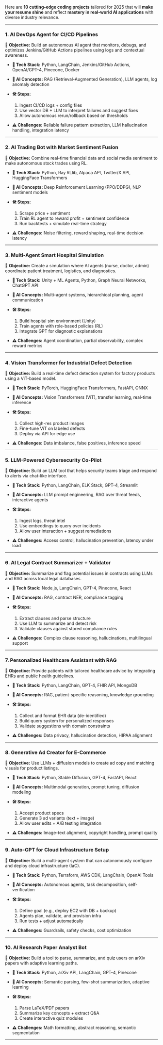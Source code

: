 Here are **10 cutting-edge coding projects** tailored for 2025 that will **make your resume shine** and reflect **mastery in real-world AI applications** with diverse industry relevance.

---

### **1. AI DevOps Agent for CI/CD Pipelines**

**🎯 Objective:** Build an autonomous AI agent that monitors, debugs, and optimizes Jenkins/GitHub Actions pipelines using logs and contextual awareness.

* **🧰 Tech Stack:** Python, LangChain, Jenkins/GitHub Actions, OpenAI/GPT-4, Pinecone, Docker
* **🧠 AI Concepts:** RAG (Retrieval-Augmented Generation), LLM agents, log anomaly detection
* **🛠️ Steps:**

  1. Ingest CI/CD logs + config files
  2. Use vector DB + LLM to interpret failures and suggest fixes
  3. Allow autonomous rerun/rollback based on thresholds
* **⚠️ Challenges:** Reliable failure pattern extraction, LLM hallucination handling, integration latency

---

### **2. AI Trading Bot with Market Sentiment Fusion**

**🎯 Objective:** Combine real-time financial data and social media sentiment to make autonomous stock trades using RL.

* **🧰 Tech Stack:** Python, Ray RLlib, Alpaca API, Twitter/X API, HuggingFace Transformers
* **🧠 AI Concepts:** Deep Reinforcement Learning (PPO/DDPG), NLP sentiment models
* **🛠️ Steps:**

  1. Scrape price + sentiment
  2. Train RL agent to reward profit + sentiment confidence
  3. Run backtests + simulate real-time strategy
* **⚠️ Challenges:** Noise filtering, reward shaping, real-time decision latency

---

### **3. Multi-Agent Smart Hospital Simulation**

**🎯 Objective:** Create a simulation where AI agents (nurse, doctor, admin) coordinate patient treatment, logistics, and diagnostics.

* **🧰 Tech Stack:** Unity + ML Agents, Python, Graph Neural Networks, ChatGPT API
* **🧠 AI Concepts:** Multi-agent systems, hierarchical planning, agent communication
* **🛠️ Steps:**

  1. Build hospital sim environment (Unity)
  2. Train agents with role-based policies (RL)
  3. Integrate GPT for diagnostic explanations
* **⚠️ Challenges:** Agent coordination, partial observability, complex reward metrics

---

### **4. Vision Transformer for Industrial Defect Detection**

**🎯 Objective:** Build a real-time defect detection system for factory products using a ViT-based model.

* **🧰 Tech Stack:** PyTorch, HuggingFace Transformers, FastAPI, ONNX
* **🧠 AI Concepts:** Vision Transformers (ViT), transfer learning, real-time inference
* **🛠️ Steps:**

  1. Collect high-res product images
  2. Fine-tune ViT on labeled defects
  3. Deploy via API for edge use
* **⚠️ Challenges:** Data imbalance, false positives, inference speed

---

### **5. LLM-Powered Cybersecurity Co-Pilot**

**🎯 Objective:** Build an LLM tool that helps security teams triage and respond to alerts via chat-like interface.

* **🧰 Tech Stack:** Python, LangChain, ELK Stack, GPT-4, Streamlit
* **🧠 AI Concepts:** LLM prompt engineering, RAG over threat feeds, interactive agents
* **🛠️ Steps:**

  1. Ingest logs, threat intel
  2. Use embeddings to query over incidents
  3. Allow user interaction + suggest remediations
* **⚠️ Challenges:** Access control, hallucination prevention, latency under load

---

### **6. AI Legal Contract Summarizer + Validator**

**🎯 Objective:** Summarize and flag potential issues in contracts using LLMs and RAG across local legal databases.

* **🧰 Tech Stack:** Node.js, LangChain, GPT-4, Pinecone, React
* **🧠 AI Concepts:** RAG, contract NER, compliance tagging
* **🛠️ Steps:**

  1. Extract clauses and parse structure
  2. Use LLM to summarize and detect risk
  3. Validate clauses against stored compliance rules
* **⚠️ Challenges:** Complex clause reasoning, hallucinations, multilingual support

---

### **7. Personalized Healthcare Assistant with RAG**

**🎯 Objective:** Provide patients with tailored healthcare advice by integrating EHRs and public health guidelines.

* **🧰 Tech Stack:** Python, LangChain, GPT-4, FHIR API, MongoDB
* **🧠 AI Concepts:** RAG, patient-specific reasoning, knowledge grounding
* **🛠️ Steps:**

  1. Collect and format EHR data (de-identified)
  2. Build query system for personalized responses
  3. Validate suggestions with domain constraints
* **⚠️ Challenges:** Data privacy, hallucination detection, HIPAA alignment

---

### **8. Generative Ad Creator for E-Commerce**

**🎯 Objective:** Use LLMs + diffusion models to create ad copy and matching visuals for product listings.

* **🧰 Tech Stack:** Python, Stable Diffusion, GPT-4, FastAPI, React
* **🧠 AI Concepts:** Multimodal generation, prompt tuning, diffusion modeling
* **🛠️ Steps:**

  1. Accept product specs
  2. Generate 3 ad variants (text + image)
  3. Allow user edits + A/B testing integration
* **⚠️ Challenges:** Image-text alignment, copyright handling, prompt quality

---

### **9. Auto-GPT for Cloud Infrastructure Setup**

**🎯 Objective:** Build a multi-agent system that can autonomously configure and deploy cloud infrastructure (IaC).

* **🧰 Tech Stack:** Python, Terraform, AWS CDK, LangChain, OpenAI Tools
* **🧠 AI Concepts:** Autonomous agents, task decomposition, self-verification
* **🛠️ Steps:**

  1. Define goal (e.g., deploy EC2 with DB + backup)
  2. Agents plan, validate, and provision infra
  3. Run tests + adjust automatically
* **⚠️ Challenges:** Guardrails, safety checks, cost optimization

---

### **10. AI Research Paper Analyst Bot**

**🎯 Objective:** Build a tool to parse, summarize, and quiz users on arXiv papers with adaptive learning paths.

* **🧰 Tech Stack:** Python, arXiv API, LangChain, GPT-4, Pinecone
* **🧠 AI Concepts:** Semantic parsing, few-shot summarization, adaptive learning
* **🛠️ Steps:**

  1. Parse LaTeX/PDF papers
  2. Summarize key concepts + extract Q\&A
  3. Create interactive quiz modules
* **⚠️ Challenges:** Math formatting, abstract reasoning, semantic segmentation

---

